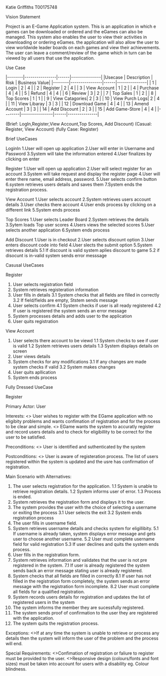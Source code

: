 Katie Griffiths T00175748

Vision Statement 

Project is an E-Game Application system.  This is an application in which e games can be downloaded or ordered and the eGames can also be managed. This system also enables the user to view their activities in downloading or ordering eGames.  the application will also allow the user to view worldwide leader boards on each games and view their achievements.  The user can leave a comment/review of the game which in turn can be viewed by all users that use the application.

 Use Case
 
 |--------|----------------|------|---------------|
 |Usecase | Description    | Risk | Business Value|
 |--------|----------------|------|---------------|
 |  1     | Login          |  2   |      4        |
 |  2     | Register       |  2   |      4        |
 |  3     | View Account   |  1   |      2        |
 |  4     | Purchase       |  4   |      4        |
 |  5     | Refund         |  4   |      4        |
 |  6     | Review         |  3   |      2        |
 |  7     | Top Sales      |  1   |      2        |
 |  8     | Top Scores     |  1   |      1        |
 |  9     | View Catagories|  2   |      3        |
 |  10    | View Purch Logs|  2   |      4        |
 |  11    | View Libaray   |  3   |      3        |
 |  12    | Download Game  |  4   |      4        |
 |  13    | Amend Account  |  3   |      3        |
 |  14    | Add Discount   |  2   |      3        |
 |  15    | Add Game-Store |  4   |      4        |
 |--------|----------------|------|---------------|
 
 (Brief: LogIn,Register,View Account,Top Scores, Add Discount)
 (Casual: Register, View Account)
 (fully Case: Register)
 
 Brief UseCases
 
 LoginIn
 1.User will open up application
 2.User will enter in Username and Password
 3.System will take the information entered
 4.User finalizes by clicking on enter
 
 
 Register
 1.User will open up application
 2.User will select register for an account
 3.System will take request and display the register page
 4.User will enter there name, email address, password.
 5.User selects confirm button
 6.system retrieves users details and saves them
 7.System ends the registration process.
 
 View Account
 1.User selects account
 2.System retrieves users account details
 3.User checks there account
 4.User ends process by clicking on a different link
 5.System ends process
 
 Top Scores
 1.User selects Leader Board
 2.System retrieves the details
 3.Sytem loads Top user scores
 4.Users views the selected scores
 5.User selects another application
 6.System ends process
 
 Add Discount
 1.User is in checkout
 2.User selects discount option
 3.User enters discount code into field
 4.User slects the submit option
 5.System retrieves details
    5.1 If discount is valid system aplies discount to game
    5.2 if disocunt is in-valid system sends error messsage


Casusal UseCases

Register
1. User selects registration field
2. System retrieves registeration information
3. User fills in details
    3.1 System checks that all fields are filled in correctly
    3.2 If field/fields are empty, Ststem sends message
4. User selects confirm
    4.1 System checks if user is all ready registered 
    4.2 If user is registered the system sends an error    message
5. System processes details and adds user to the application
6. User quits registration


View Account
1. User selects there account to be viewd
    1.1 System checks to see if user is valid
    1.2 System retrieves users details
    1.3 System displays details on screen
2. User views details
3. System checks for any modifications
    3.1 If any changes are made system checks if valid
    3.2 System makes changes
4. User quits apllication
5. System ends process


Fully Dressed UseCase

Register

Primary Actor: User

Interests:
    <> User wishes to register with the EGame application with no eligibity problems and wants confimation of registration and for the process to be clear and simple.
    <> EGame wants the system to accuratly register and record users details and to check for eligibillity to be correct for the user to be satisfied.
    
Preconditions:
    <> User is identified and suthenticated by the system
    
Postconditions:
    <> User is aware of registeration process. The list of users registered within the system is updated and the usre has confirmation of registration. 
    
Main Scenario with Alternatives:
1. The user selects registration for the application.
    1.1 System is unable to retrieve registration details.
    1.2 System informs user of error.
    1.3 Process is ended.
2. System retrieves the registration form and displays it to the user.
3. The system provides the user with the choice of selecting a username or exiting the process
    3.1 User selects the exit
    3.2 System ends registration process
4. The user fills in username field.
5. System retrieves username details and checks system for eligillibity.
    5.1 If username is already taken, system displays error message and gets user to choose another username.
    5.2 User must complete username field for valid registration
    5.3 If user declines and quits the system ends process.
6. User fills in the registration form. 
7. System retrieves information and validates that the user is not pre registered in the system.
    7.1 If user is already registered the system sends back an error message stating user is already registered.
8. System checks that all fields are filled in correctly
    8.1 If user has not filled in the registration form completely, the system sends an error message with the registration form incomplete.
    8.2 User must complete all fields for a qualified registration.
9. System records users details for registration and updates the list of registered users in the system
10. The system informs the member they are sucessfully registered.
11. The system sends proof of confirmation to the user they are registered with the application.
12. The system quits the registration process.

Exceptions:
    <>If at any time the system is unable to retrieve or process any details then the system will inform the user of the problem and the process will end.

Special Requirements:
    <>Confimation of registration or faliure to register must be provided to the user.
    <>Responsive design (colours/fonts and font sizes) must be taken into account for users with a disability eg. Colour blindness.